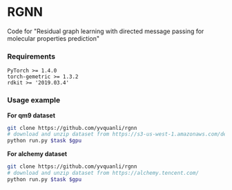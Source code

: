 # RGNN
Code for "Residual graph learning with directed message passing for molecular properties prediction"


### Requirements 

```
PyTorch >= 1.4.0
torch-gemetric >= 1.3.2
rdkit >= '2019.03.4'
```

### Usage example

**For qm9 dataset**
```sh
git clone https://github.com/yvquanli/rgnn
# download and unzip dataset from https://s3-us-west-1.amazonaws.com/deepchem.io/datasets/molnet_publish/qm9.zip
python run.py $task $gpu

```

**For alchemy dataset**
```sh
git clone https://github.com/yvquanli/rgnn
# download and unzip dataset from https://alchemy.tencent.com/
python run.py $task $gpu

```


